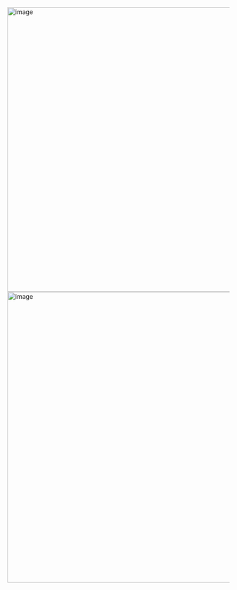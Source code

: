 <img width="646" alt="image" src="https://user-images.githubusercontent.com/89638496/200451639-7f849953-9e35-432f-9d24-2ec05a2a884e.png">
<img width="660" alt="image" src="https://user-images.githubusercontent.com/89638496/200451640-5e28d117-e146-4435-bef2-03e12aeb99ae.png">
